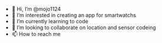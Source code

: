 - 👋 Hi, I’m @mojo1124
- 👀 I’m interested in creating an app for smartwatchs
- 🌱 I’m currently learning to code 
- 💞️ I’m looking to collaborate on location and sensor codeing
- 📫 How to reach me 

<!---
mojo1124/mojo1124 is a ✨ special ✨ repository because its `README.md` (this file) appears on your GitHub profile.
You can click the Preview link to take a look at your changes.
--->
